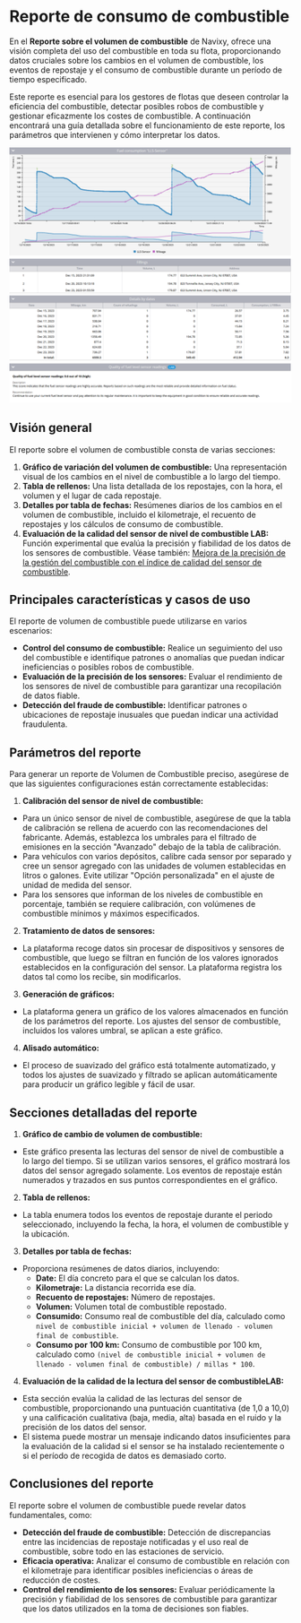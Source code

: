# Reporte de consumo de combustible

En el **Reporte sobre el volumen de combustible** de Navixy, ofrece una visión completa del uso del combustible en toda su flota, proporcionando datos cruciales sobre los cambios en el volumen de combustible, los eventos de repostaje y el consumo de combustible durante un período de tiempo especificado.

Este reporte es esencial para los gestores de flotas que deseen controlar la eficiencia del combustible, detectar posibles robos de combustible y gestionar eficazmente los costes de combustible. A continuación encontrará una guía detallada sobre el funcionamiento de este reporte, los parámetros que intervienen y cómo interpretar los datos.

![image-20240815-003825.png](attachments/image-20240815-003825.png)

## Visión general

El reporte sobre el volumen de combustible consta de varias secciones:

1. **Gráfico de variación del volumen de combustible:** Una representación visual de los cambios en el nivel de combustible a lo largo del tiempo.
2. **Tabla de rellenos:** Una lista detallada de los repostajes, con la hora, el volumen y el lugar de cada repostaje.
3. **Detalles por tabla de fechas:** Resúmenes diarios de los cambios en el volumen de combustible, incluido el kilometraje, el recuento de repostajes y los cálculos de consumo de combustible.
4. **Evaluación de la calidad del sensor de nivel de combustible LAB:** Función experimental que evalúa la precisión y fiabilidad de los datos de los sensores de combustible. Véase también: [Mejora de la precisión de la gestión del combustible con el índice de calidad del sensor de combustible](https://www.navixy.com/blog/enhancing-fuel-management-accuracy-with-fuel-sensor-quality-index/).

## Principales características y casos de uso

El reporte de volumen de combustible puede utilizarse en varios escenarios:

- **Control del consumo de combustible:** Realice un seguimiento del uso del combustible e identifique patrones o anomalías que puedan indicar ineficiencias o posibles robos de combustible.
- **Evaluación de la precisión de los sensores:** Evaluar el rendimiento de los sensores de nivel de combustible para garantizar una recopilación de datos fiable.
- **Detección del fraude de combustible:** Identificar patrones o ubicaciones de repostaje inusuales que puedan indicar una actividad fraudulenta.

## Parámetros del reporte

Para generar un reporte de Volumen de Combustible preciso, asegúrese de que las siguientes configuraciones están correctamente establecidas:

1. **Calibración del sensor de nivel de combustible:**
  - Para un único sensor de nivel de combustible, asegúrese de que la tabla de calibración se rellena de acuerdo con las recomendaciones del fabricante. Además, establezca los umbrales para el filtrado de emisiones en la sección "Avanzado" debajo de la tabla de calibración.
  - Para vehículos con varios depósitos, calibre cada sensor por separado y cree un sensor agregado con las unidades de volumen establecidas en litros o galones. Evite utilizar "Opción personalizada" en el ajuste de unidad de medida del sensor.
  - Para los sensores que informan de los niveles de combustible en porcentaje, también se requiere calibración, con volúmenes de combustible mínimos y máximos especificados.
2. **Tratamiento de datos de sensores:**
  - La plataforma recoge datos sin procesar de dispositivos y sensores de combustible, que luego se filtran en función de los valores ignorados establecidos en la configuración del sensor. La plataforma registra los datos tal como los recibe, sin modificarlos.
3. **Generación de gráficos:**
  - La plataforma genera un gráfico de los valores almacenados en función de los parámetros del reporte. Los ajustes del sensor de combustible, incluidos los valores umbral, se aplican a este gráfico.
4. **Alisado automático:**
  - El proceso de suavizado del gráfico está totalmente automatizado, y todos los ajustes de suavizado y filtrado se aplican automáticamente para producir un gráfico legible y fácil de usar.

## Secciones detalladas del reporte

1. **Gráfico de cambio de volumen de combustible:**
  - Este gráfico presenta las lecturas del sensor de nivel de combustible a lo largo del tiempo. Si se utilizan varios sensores, el gráfico mostrará los datos del sensor agregado solamente. Los eventos de repostaje están numerados y trazados en sus puntos correspondientes en el gráfico.
2. **Tabla de rellenos:**
  - La tabla enumera todos los eventos de repostaje durante el periodo seleccionado, incluyendo la fecha, la hora, el volumen de combustible y la ubicación.
3. **Detalles por tabla de fechas:**
  - Proporciona resúmenes de datos diarios, incluyendo:
    - **Date:** El día concreto para el que se calculan los datos.
    - **Kilometraje:** La distancia recorrida ese día.
    - **Recuento de repostajes:** Número de repostajes.
    - **Volumen:** Volumen total de combustible repostado.
    - **Consumido:** Consumo real de combustible del día, calculado como `nivel de combustible inicial + volumen de llenado - volumen final de combustible`.
    - **Consumo por 100 km:** Consumo de combustible por 100 km, calculado como `(nivel de combustible inicial + volumen de llenado - volumen final de combustible) / millas * 100`.
4. **Evaluación de la calidad de la lectura del sensor de combustibleLAB:**
  - Esta sección evalúa la calidad de las lecturas del sensor de combustible, proporcionando una puntuación cuantitativa (de 1,0 a 10,0) y una calificación cualitativa (baja, media, alta) basada en el ruido y la precisión de los datos del sensor.
  - El sistema puede mostrar un mensaje indicando datos insuficientes para la evaluación de la calidad si el sensor se ha instalado recientemente o si el período de recogida de datos es demasiado corto.

## Conclusiones del reporte

El reporte sobre el volumen de combustible puede revelar datos fundamentales, como:

- **Detección del fraude de combustible:** Detección de discrepancias entre las incidencias de repostaje notificadas y el uso real de combustible, sobre todo en las estaciones de servicio.
- **Eficacia operativa:** Analizar el consumo de combustible en relación con el kilometraje para identificar posibles ineficiencias o áreas de reducción de costes.
- **Control del rendimiento de los sensores:** Evaluar periódicamente la precisión y fiabilidad de los sensores de combustible para garantizar que los datos utilizados en la toma de decisiones son fiables.